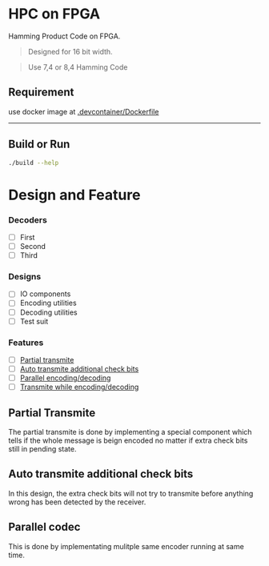 # HPC on FPGA

Hamming Product Code on FPGA.

> Designed for 16 bit width.

> Use 7,4 or 8,4 Hamming Code



## Requirement

use docker image at [.devcontainer/Dockerfile](.devcontainer/Dockerfile)

---

## Build or Run

```bash
./build --help
```

# Design and Feature

### Decoders

- [ ] First
- [ ] Second
- [ ] Third

### Designs

- [ ] IO components
- [ ] Encoding utilities
- [ ] Decoding utilities
- [ ] Test suit

### Features

- [ ] [Partial transmite](#partial-transmite)
- [ ] [Auto transmite additional check bits](#auto-transmite-additional-check-bits)
- [ ] [Parallel encoding/decoding]()
- [ ] [Transmite while encoding/decoding]()

## Partial Transmite

The partial transmite is done by implementing a special component which tells if the whole message is beign encoded no matter if extra check bits still in pending state.

## Auto transmite additional check bits

In this design, the extra check bits will not try to transmite before anything wrong has been detected by the receiver.

## Parallel codec

This is done by implementating mulitple same encoder running at same time.
